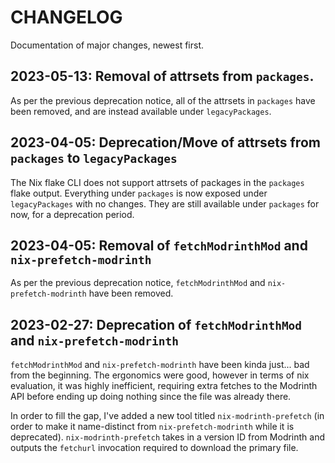 # CHANGELOG

Documentation of major changes, newest first.

## 2023-05-13: Removal of attrsets from `packages`.

As per the previous deprecation notice, all of the attrsets in `packages` have been removed, and are instead available under `legacyPackages`.

## 2023-04-05: Deprecation/Move of attrsets from `packages` to `legacyPackages`

The Nix flake CLI does not support attrsets of packages in the `packages` flake output.
Everything under `packages` is now exposed under `legacyPackages` with no changes.
They are still available under `packages` for now, for a deprecation period.

## 2023-04-05: Removal of `fetchModrinthMod` and `nix-prefetch-modrinth`

As per the previous deprecation notice, `fetchModrinthMod` and `nix-prefetch-modrinth` have been removed.

## 2023-02-27: Deprecation of `fetchModrinthMod` and `nix-prefetch-modrinth`

`fetchModrinthMod` and `nix-prefetch-modrinth` have been kinda just... bad from the beginning.
The ergonomics were good, however in terms of nix evaluation, it was highly inefficient, requiring extra fetches to the Modrinth API before ending up doing nothing since the file was already there.

In order to fill the gap, I've added a new tool titled `nix-modrinth-prefetch` (in order to make it name-distinct from `nix-prefetch-modrinth` while it is deprecated).
`nix-modrinth-prefetch` takes in a version ID from Modrinth and outputs the `fetchurl` invocation required to download the primary file.
